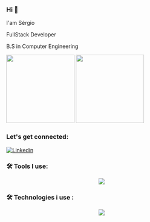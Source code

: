 ### Hi  👋

I'am Sérgio

FullStack Developer

B.S in Computer Engineering

<div>
<img height="180em" src="https://github-readme-stats.vercel.app/api?username=sergiojunnior&show_icons=true&theme=tokyonight"/>
<img height="180em" src="https://github-readme-stats.vercel.app/api/top-langs/?username=sergiojunnior&layout=compact&theme=tokyonight"/>
  
</div>

###  Let's get connected:
[![Linkedin](https://img.shields.io/badge/LinkedIn-0077B5?style=for-the-badge&logo=linkedin&logoColor=white)](https://www.linkedin.com/in/sérgio-ricardo-ribeiro-junior/)

### 🛠️ Tools I use:
<p align="center">
  <a href="https://skillicons.dev">
    <img src="https://skillicons.dev/icons?i=azure,git,figma,docker,firebase,vscode,idea" />
  </a>
</p> 

### 🛠️ Technologies i use :
<p align="center">
  <a href="https://skillicons.dev">
    <img src="https://skillicons.dev/icons?i=html,css,js,ts,styledcomponents,react,nextjs,nestjs,jest,kotlin,flutter,dart,prisma,spring" />
  </a>
</p> 


